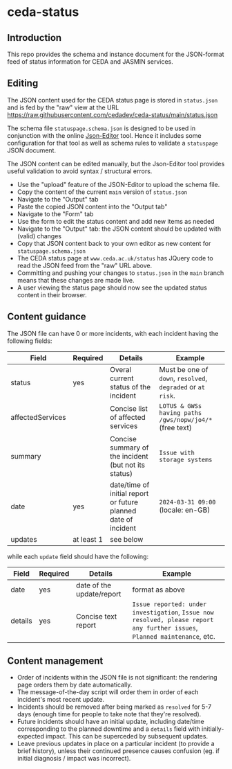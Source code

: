 # ceda-status

## Introduction

This repo provides the schema and instance document for the JSON-format feed of status information for CEDA and JASMIN services.

## Editing

The JSON content used for the CEDA status page is stored in `status.json` and is fed by the "raw" view at the URL
https://raw.githubusercontent.com/cedadev/ceda-status/main/status.json

The schema file `statuspage.schema.json` is designed to be used in conjunction with the online [Json-Editor](https://pmk65.github.io/jedemov2/dist/demo.html) tool. Hence it includes some configuration for that tool as well as schema rules to validate a `statuspage` JSON document.

The JSON content can be edited manually, but the Json-Editor tool provides useful validation to avoid syntax / structural errors.

- Use the "upload" feature of the JSON-Editor to upload the schema file.
- Copy the content of the current `main` version of `status.json`
- Navigate to the "Output" tab
- Paste the copied JSON content into the "Output tab"
- Navigate to the "Form" tab
- Use the form to edit the status content and add new items as needed
- Navigate to the "Output" tab: the JSON content should be updated with (valid) changes
- Copy that JSON content back to your own editor as new content for `statuspage.schema.json`
- The CEDA status page at `www.ceda.ac.uk/status` has JQuery code to read the JSON feed from the "raw" URL above.
- Committing and pushing your changes to `status.json` in the `main` branch means that these changes are made live.
- A user viewing the status page should now see the updated status content in their browser.

## Content guidance

The JSON file can have 0 or more incidents, with each incident having the following fields:

Field | Required | Details | Example
--- | --- | --- | ---
status | yes | Overal current status of the incident | Must be one of `down`, `resolved`, `degraded` or `at risk`.
affectedServices | | Concise list of affected services | `LOTUS & GWSs having paths /gws/nopw/jo4/*` (free text)
summary | | Concise summary of the incident (but not its status) | `Issue with storage systems`
date | yes | date/time of initial report or future planned date of incident | `2024-03-31 09:00` (locale: en-GB)
updates | at least 1 | see below | |

while each `update` field should have the following:

Field | Required | Details | Example
--- | --- | --- | ---
date | yes | date of the update/report | format as above
details | yes | Concise text report | `Issue reported: under investigation`, `Issue now resolved, please report any further issues`, `Planned maintenance`, etc.

## Content management

- Order of incidents within the JSON file is not significant: the rendering page orders them by date automatically.
- The message-of-the-day script will order them in order of each incident's most recent update.
- Incidents should be removed after being marked as `resolved` for 5-7 days (enough time for people to take note that they're resolved).
- Future incidents should have an initial update, including date/time corresponding to the planned downtime and a `details` field with initially-expected impact. This can be superceded by subsequent updates.
- Leave previous updates in place on a particular incident (to provide a brief history), unless their continued presence causes confusion (eg. if initial diagnosis / impact was incorrect).
